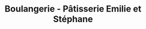 ---
title: "Boulangerie - Pâtisserie Emilie et Stéphane"
url: /luneville/boulangerie-patisserie-emilie-et-stephane/
shop: boulangerie
---